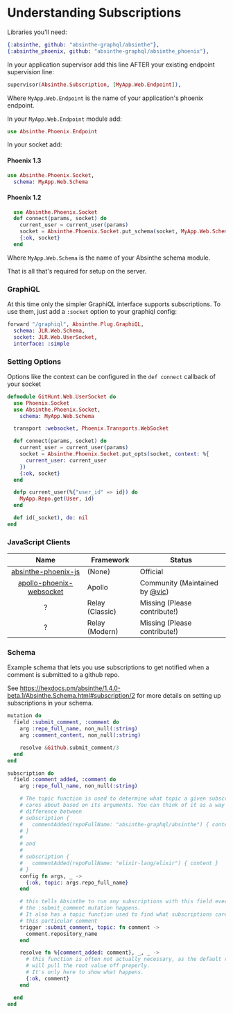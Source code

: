 # Understanding Subscriptions


Libraries you'll need:

```elixir
{:absinthe, github: "absinthe-graphql/absinthe"},
{:absinthe_phoenix, github: "absinthe-graphql/absinthe_phoenix"},
```

In your application supervisor add this line AFTER your existing endpoint supervision
line:

```elixir
supervisor(Absinthe.Subscription, [MyApp.Web.Endpoint]),
```

Where `MyApp.Web.Endpoint` is the name of your application's phoenix endpoint.

In your `MyApp.Web.Endpoint` module add:
```elixir
use Absinthe.Phoenix.Endpoint
```

In your socket add:

#### Phoenix 1.3
```elixir
use Absinthe.Phoenix.Socket,
  schema: MyApp.Web.Schema
```

#### Phoenix 1.2

```elixir
  use Absinthe.Phoenix.Socket
  def connect(params, socket) do
    current_user = current_user(params)
    socket = Absinthe.Phoenix.Socket.put_schema(socket, MyApp.Web.Schema)
    {:ok, socket}
  end
```

Where `MyApp.Web.Schema` is the name of your Absinthe schema module.

That is all that's required for setup on the server.

### GraphiQL

At this time only the simpler GraphiQL interface supports subscriptions. To use
them, just add a `:socket` option to your graphiql config:

```elixir
forward "/graphiql", Absinthe.Plug.GraphiQL,
  schema: JLR.Web.Schema,
  socket: JLR.Web.UserSocket,
  interface: :simple
```

### Setting Options

Options like the context can be configured in the `def connect` callback of your
socket

```elixir
defmodule GitHunt.Web.UserSocket do
  use Phoenix.Socket
  use Absinthe.Phoenix.Socket,
    schema: MyApp.Web.Schema

  transport :websocket, Phoenix.Transports.WebSocket

  def connect(params, socket) do
    current_user = current_user(params)
    socket = Absinthe.Phoenix.Socket.put_opts(socket, context: %{
      current_user: current_user
    })
    {:ok, socket}
  end

  defp current_user(%{"user_id" => id}) do
    MyApp.Repo.get(User, id)
  end

  def id(_socket), do: nil
end
```

### JavaScript Clients

| Name  | Framework      | Status |
| :---: | -------------- | ------ |
| [absinthe-phoenix-js](https://github.com/absinthe-graphql/absinthe-phoenix-js)  | (None) | Official |
| [apollo-phoenix-websocket](https://github.com/vic/apollo-phoenix-websocket) | Apollo | Community (Maintained by [@vic](https://github.com/vic)) |
| ? | Relay (Classic) | Missing (Please contribute!) |
| ? | Relay (Modern) | Missing (Please contribute!) |

### Schema

Example schema that lets you use subscriptions to get notified when a comment
is submitted to a github repo.

See https://hexdocs.pm/absinthe/1.4.0-beta.1/Absinthe.Schema.html#subscription/2
for more details on setting up subscriptions in your schema.

```elixir
mutation do
  field :submit_comment, :comment do
    arg :repo_full_name, non_null(:string)
    arg :comment_content, non_null(:string)

    resolve &Github.submit_comment/3
  end
end

subscription do
  field :comment_added, :comment do
    arg :repo_full_name, non_null(:string)

    # The topic function is used to determine what topic a given subscription
    # cares about based on its arguments. You can think of it as a way to tell the
    # difference between
    # subscription {
    #   commentAdded(repoFullName: "absinthe-graphql/absinthe") { content }
    # }
    #
    # and
    #
    # subscription {
    #   commentAdded(repoFullName: "elixir-lang/elixir") { content }
    # }
    config fn args, _ ->
      {:ok, topic: args.repo_full_name}
    end

    # this tells Absinthe to run any subscriptions with this field every time
    # the :submit_comment mutation happens.
    # It also has a topic function used to find what subscriptions care about
    # this particular comment
    trigger :submit_comment, topic: fn comment ->
      comment.repository_name
    end

    resolve fn %{comment_added: comment}, _, _ ->
      # this function is often not actually necessary, as the default resolver
      # will pull the root value off properly.
      # It's only here to show what happens.
      {:ok, comment}
    end

  end
end
```
